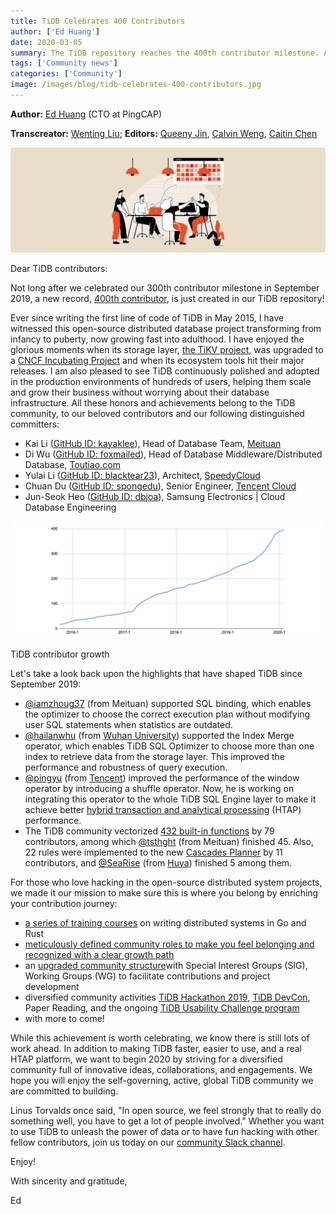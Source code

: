 ```yaml
---
title: TiDB Celebrates 400 Contributors
author: ['Ed Huang']
date: 2020-03-05
summary: The TiDB repository reaches the 400th contributor milestone. All our honors and achievements belong to the TiDB community, our beloved contributors, and distinguished committers.
tags: ['Community news']
categories: ['Community']
image: /images/blog/tidb-celebrates-400-contributors.jpg
---
```


**Author:** [Ed Huang](https://github.com/c4pt0r) (CTO at PingCAP)

**Transcreator:** [Wenting Liu](https://github.com/WT-Liu); **Editors:** [Queeny Jin](https://github.com/queenypingcap), [Calvin Weng](https://github.com/dcalvin), [Caitin Chen](https://github.com/CaitinChen)

![TiDB celebrates 400 contributors](media/tidb-celebrates-400-contributors.jpg)

Dear TiDB contributors:

Not long after we celebrated our 300th contributor milestone in September 2019, a new record, [400th contributor](https://github.com/pingcap/tidb/graphs/contributors), is just created in our TiDB repository!

Ever since writing the first line of code of TiDB in May 2015, I have witnessed this open-source distributed database project transforming from infancy to puberty, now growing fast into adulthood. I have enjoyed the glorious moments when its storage layer, [the TiKV project](https://tikv.org/), was upgraded to a [CNCF Incubating Project](https://www.cncf.io/blog/2019/05/21/toc-votes-to-move-tikv-into-cncf-incubator/) and when its ecosystem tools hit their major releases. I am also pleased to see TiDB continuously polished and adopted in the production environments of hundreds of users, helping them scale and grow their business without worrying about their database infrastructure. All these honors and achievements belong to the TiDB community, to our beloved contributors and our following distinguished committers:

* Kai Li ([GitHub ID: kayaklee](https://github.com/kayaklee)), Head of Database Team, [Meituan](https://en.wikipedia.org/wiki/Meituan)
* Di Wu ([GitHub ID: foxmailed](https://github.com/foxmailed)), Head of Database Middleware/Distributed Database, [Toutiao.com](https://www.toutiao.com/)
* Yulai Li ([GitHub ID: blacktear23](https://github.com/blacktear23)), Architect, [SpeedyCloud](http://www.speedycloud.cc/)
* Chuan Du ([GitHub ID: spongedu](https://github.com/spongedu)), Senior Engineer, [Tencent Cloud](https://intl.cloud.tencent.com/)
* Jun-Seok Heo ([GitHub ID: dbjoa](https://github.com/dbjoa)), Samsung Electronics | Cloud Database Engineering

![TiDB contributor growth](media/tidb-contributor-growth.jpg)
<div class="caption-center"> TiDB contributor growth </div>

Let's take a look back upon the highlights that have shaped TiDB since September 2019:

* [@iamzhoug37](https://github.com/iamzhoug37) (from Meituan) supported SQL binding, which enables the optimizer to choose the correct execution plan without modifying user SQL statements when statistics are outdated.
* [@hailanwhu](https://github.com/hailanwhu) (from [Wuhan University](https://en.wikipedia.org/wiki/Wuhan_University)) supported the Index Merge operator, which enables TiDB SQL Optimizer to choose more than one index to retrieve data from the storage layer. This improved the performance and robustness of query execution.
* [@pingyu](https://github.com/pingyu) (from [Tencent](https://en.wikipedia.org/wiki/Tencent)) improved the performance of the window operator by introducing a shuffle operator. Now, he is working on integrating this operator to the whole TiDB SQL Engine layer to make it achieve better [hybrid transaction and analytical processing](https://en.wikipedia.org/wiki/Hybrid_transactional/analytical_processing) (HTAP) performance.
* The TiDB community vectorized [432 built-in functions](https://github.com/pingcap/tidb/pulls?utf8=%E2%9C%93&q=is%3Apr+is%3Amerged+sort%3Aupdated-desc+label%3Acontribution+%22vectorize%22+) by 79 contributors, among which [@tsthght](http://github.com/tsthght) (from Meituan) finished 45. Also, 22 rules were implemented to the new [Cascades Planner](https://github.com/pingcap/tidb/projects/16) by 11 contributors, and [@SeaRise](https://github.com/SeaRise) (from [Huya](https://en.wikipedia.org/wiki/Huya_Live)) finished 5 among them.

For those who love hacking in the open-source distributed system projects, we made it our mission to make sure this is where you belong by enriching your contribution journey:

* [a series of training courses](https://github.com/pingcap/talent-plan) on writing distributed systems in Go and Rust
* [meticulously defined community roles to make you feel belonging and recognized with a clear growth path](https://pingcap.com/blog/tidb-community-upgrade/)
* an [upgraded community structure](https://pingcap.com/blog/tidb-community-upgrade/#new-community-structure)with Special Interest Groups (SIG), Working Groups (WG) to facilitate contributions and project development
* diversified community activities [TiDB Hackathon 2019](https://pingcap.com/blog/insert-into-tidb-hackathon-2019-values-hack-fun-tidb-ecosystem/), [TiDB DevCon](https://pingcap.com/blog/tidb-devcon-2018-recap/), Paper Reading, and the ongoing [TiDB Usability Challenge program](https://github.com/pingcap/community/blob/master/challenge-programs/challenge-program-season-2.md)
* with more to come!

While this achievement is worth celebrating, we know there is still lots of work ahead. In addition to making TiDB faster, easier to use, and a real HTAP platform, we want to begin 2020 by striving for a diversified community full of innovative ideas, collaborations, and engagements. We hope you will enjoy the self-governing, active, global TiDB community we are committed to building.

Linus Torvalds once said, "In open source, we feel strongly that to really do something well, you have to get a lot of people involved." Whether you want to use TiDB to unleash the power of data or to have fun hacking with other fellow contributors, join us today on our [community Slack channel](https://slack.tidb.io/invite?team=tidb-community&channel=everyone&ref=pingcap-blog).

Enjoy!

With sincerity and gratitude,

Ed

